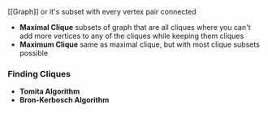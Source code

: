 [[Graph]] or it's subset with every vertex pair connected

- **Maximal Clique** subsets of graph that are all cliques 
  where you can't add more vertices to any of the cliques while keeping them cliques
- **Maximum Clique** same as maximal clique, but with most clique subsets possible
### Finding Cliques
- **Tomita Algorithm**
- **Bron-Kerbosch Algorithm**
